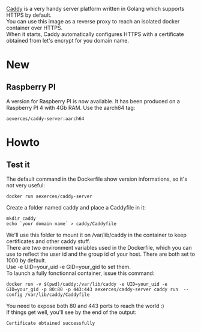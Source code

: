 [Caddy](https://caddyserver.com/docs/) is a very handy server platform written in Golang which supports HTTPS by default.   
You can use this image as a reverse proxy to reach  an isolated docker container over HTTPS.   
When it starts, Caddy automatically configures HTTPS with a certificate obtained from let's encrypt for you domain name.

# New
## Raspberry PI
A version for Raspberry PI is now available. It has been produced on a Raspberry PI 4 with 4Gb RAM.
Use the aarch64 tag:
```
aexerces/caddy-server:aarch64
```

# Howto  
## Test it
The default command in the Dockerfile show version informations, so it's not very useful: 
```
docker run aexerces/caddy-server
```

Create a folder named caddy and place a Caddyfile in it: 
```
mkdir caddy
echo `your domain name` > caddy/Caddyfile
```    
We'll use this folder to mount it on /var/lib/caddy in the container to keep certificates and other caddy stuff.  
There are two environment variables used in the Dockerfile, which you can use to reflect the user id and the group id of your host. There are both set to 1000 by default.  
Use -e UID=your_uid -e  GID=your_gid to set them.  
To launch a fully fonctionnal container, issue this command:  
```
docker run -v $(pwd)/caddy:/var/lib/caddy -e UID=your_uid -e GID=your_gid -p 80:80 -p 443:443 aexerces/caddy-server caddy run  --config /var/lib/caddy/Caddyfile
```
You need to expose both 80 and 443 ports to reach the world :)  
If things get well, you'll see by the end of the output:  
```
Certificate obtained successfully
```
